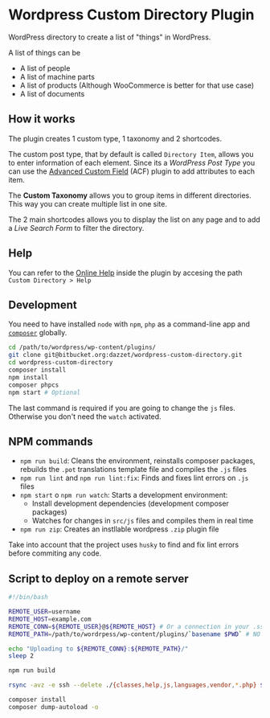 # Wordpress Custom Directory Plugin

WordPress directory to create a list of "things" in WordPress.

A list of things can be

- A list of people
- A list of machine parts
- A list of products (Although WooCommerce is better for that use case)
- A list of documents

## How it works

The plugin creates 1 custom type, 1 taxonomy and 2 shortcodes.

The custom post type, that by default is called `Directory Item`, allows you to enter information of each element. Since its a _WordPress Post Type_ you can use the [Advanced Custom Field](https://www.advancedcustomfields.com/) (ACF) plugin to add attributes to each item.

The **Custom Taxonomy** allows you to group items in different directories. This way you can create multiple list in one site.

The 2 main shortcodes allows you to display the list on any page and to add a _Live Search Form_ to filter the directory.

## Help

You can refer to the [Online Help](help/PLUGIN_HELP.md) inside the plugin by accesing the path `Custom Directory > Help`

## Development

You need to have installed `node` with `npm`, `php` as a command-line app and [`composer`](https://getcomposer.com) globally.

```bash
cd /path/to/wordpress/wp-content/plugins/
git clone git@bitbucket.org:dazzet/wordpress-custom-directory.git
cd wordpress-custom-directory
composer install
npm install
composer phpcs
npm start # Optional
```

The last command is required if you are going to change the `js` files. Otherwise you don't need the `watch` activated.

## NPM commands

- `npm run build`: Cleans the environment, reinstalls composer packages, rebuilds the `.pot` translations template file and compiles the `.js` files
- `npm run lint` and `npm run lint:fix`: Finds and fixes lint errors on `.js` files
- `npm start` o `npm run watch`: Starts a development environment:
  - Install development dependencies (development composer packages)
  - Watches for changes in `src/js` files and compiles them in real time
- `npm run zip`: Creates an instllable wordpress `.zip` plugin file

Take into account that the project uses `husky` to find and fix lint errors before commiting any code.

## Script to deploy on a remote server

```bash
#!/bin/bash

REMOTE_USER=username
REMOTE_HOST=example.com
REMOTE_CONN=${REMOTE_USER}@${REMOTE_HOST} # Or a connection in your .ssh/hosts
REMOTE_PATH=/path/to/wordrpess/wp-content/plugins/`basename $PWD` # NO TRAILING SLASH

echo "Uploading to ${REMOTE_CONN}:${REMOTE_PATH}/"
sleep 2

npm run build

rsync -avz -e ssh --delete ./{classes,help,js,languages,vendor,*.php} ${REMOTE_CONN}:${REMOTE_PATH}/

composer install
composer dump-autoload -o
```
